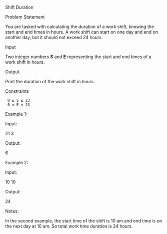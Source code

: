 Shift Duration


Problem Statement

You are tasked with calculating the duration of a work shift, knowing the start and end times in hours. A work shift can start on one day and end on another day, but it should not exceed 24 hours.

Input

Two integer numbers **S** and **E** representing the start and end times of a work shift in hours.

Output

Print the duration of the work shift in hours.

Constraints

     0 ≤ S ≤ 23
     0 ≤ E ≤ 23

Example 1:

Input:

21 3

Output:

6

Example 2:

Input:

10 10

Output:

24

Notes:

In the second example, the start time of the shift is 10 am and end time is on the next day at 10 am. So total work time duration is 24 hours.
